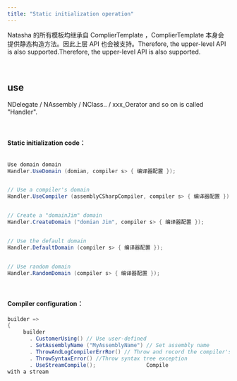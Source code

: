 ```yaml
---
title: "Static initialization operation"
---
```


Natasha 的所有模板均继承自 ComplierTemplate ，ComplierTemplate 本身会提供静态构造方法。因此上层 API 也会被支持。Therefore, the upper-level API is also supported.Therefore, the upper-level API is also supported.

<br/>

## use

NDelegate / NAssembly / NClass.. / xxx_Oerator and so on is called "Handler".

<br/>

#### Static initialization code：

```cs

Use domain domain
Handler.UseDomain (domian, compiler s> { 编译器配置 });


// Use a compiler's domain
Handler.UseCompiler (assemblyCSharpCompiler, compiler s> { 编译器配置 }));


// Create a "domainJim" domain
Handler.CreateDomain ("domian Jim", compiler s> { 编译器配置 });


// Use the default domain
Handler.DefaultDomain (compiler s> { 编译器配置 });


// Use random domain
Handler.RandomDomain (compiler s> { 编译器配置 });

```

<br/>

#### Compiler configuration：

```cs
builder =>
{
     builder
       . CustomerUsing() // Use user-defined
       . SetAssemblyName ("MyAssemblyName") // Set assembly name
       . ThrowAndLogCompilerErrRor() // Throw and record the compiler's exception
       . ThrowSyntaxError() //Throw syntax tree exception
       . UseStreamCompile();                Compile
with a stream
```

